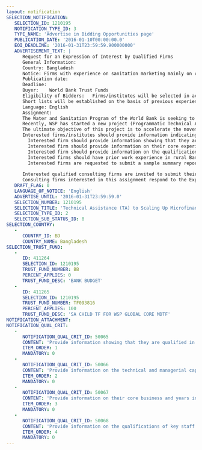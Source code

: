 ```yaml
---
layout: notification
SELECTION_NOTIFICATION: 
   SELECTION_ID: 1210195
   NOTIFICATION_TYPE_ID: 3
   TYPE_NAME: 'Advertise in Bidding Opportunities page'
   PUBLICATION_DATE: '2016-01-10T00:00:00.0'
   EOI_DEADLINE: '2016-01-31T23:59:59.900000000'
   ADVERTISEMENT_TEXT: |
      Request for an Expression of Interest by Qualified Firms 
      General Information: 
      Country: Bangladesh 
      Notice: Firms with experience on sanitation marketing mainly on capacity development of small scale private sector on product development and promotion, capacity building of field workers on sanitation marketing, local market promotion and awareness building regarding water and sanitation services in rural Bangladesh.  
      Publication date:	
      Deadline:	
      Buyer:	World Bank Trust Funds
      Eligibility of Bidders:	Firms/institutes will be selected in accordance with the procedures set out in the current edition of the World Banks Guidelines: Selection and Employment of Consultants by the World Bank 
      Short lists will be established on the basis of previous experience on capacity development of small scale private sector and field workers, community mobilization regarding water and sanitation services, marketing support to small scale entrepreneurs and networking with local leaders. 
      Language:	English
      Assignment:
      The Water and Sanitation Program of the World Bank is seeking to hire a consulting firm with experience on rural sanitation particularly on sanitation marketing  to support a large scale MFI, ASA (a Bengali word, means hope)   for the capacity development of local sanitation entrepreneurs, market promotion and also demand creation among poorer households.  ASA will provide microfinance sanitation loans to local sanitation entrepreneurs to produce and marketing multiple sanitary products and also households to construct hygienic latrines . The firm will also support ASA to orient their field staff on sanitation marketing. 
      Recently, WSP has started a new project (Programmatic Technical Assistance) entitled Scaling Up Microfinance Institutions Lending for Improved Rural Sanitation in Bangladesh (MILIS) to assist MFIs in developing a market in improved sanitation products by mainstreaming loans to local sanitation entrepreneurs to expanded commercial operations, as well as to poor rural households to purchase hygienic latrines.
      The ultimate objective of this project is to accelerate the movement of rural households from the practice of basic sanitation, to the use of improved sanitation or hygienic sanitation products sold by small-scale private entrepreneurs. The target beneficiaries will be the bottom 40 percent of poor households, particularly in rural communities.  
      Interested firms/institutes should provide information indicating that they are qualified to perform the services.  Skills and experience required as follows:
      	Interested firm should provide information showing that they are qualified in the field of capacity development and community mobilization regarding water and sanitation services with special focus on market development.  
      	Interested firm should provide information on their core experience and years of relevant experience.
      	Interested firm should provide information on the qualifications of key staff 
      	Interested firms should have prior work experience in rural Bangladesh with special focus on poor.  
      	Interested firms are requested to submit a sample summary report from previous work that demonstrates the capacity to undertake the assignment.
      
      Interested qualified consulting firms are invited to submit their Expressions of Interest in English, by 31 January 2016 by 17:00 hours (Washington time). 
      Consulting firms interested in this assignment respond to the Expression of Interest posted through the World Banks E-Consultant2 (https://wbgeconsult2.worldbank.org/wbgec/index.html), via External website of the World Bank (www.worldbank.org) and should not contact WB staff members directly. Please note that the total size of all attachments should be less than 5MB.
   DRAFT_FLAG: 0
   LANGUAGE_OF_NOTICE: 'English'
   ADVERTISE_UNTIL: '2016-01-31T23:59:59.0'
   SELECTION_NUMBER: 1210195
   SELECTION_TITLE: 'Technical Assistance (TA) to Scaling Up Microfinance  Institutions Lending for Improved Rural Sanitation in Bangladesh (MILIS)'
   SELECTION_TYPE_ID: 2
   SELECTION_SUB_STATUS_ID: 8
SELECTION_COUNTRY: 
   - 
      COUNTRY_ID: BD
      COUNTRY_NAME: Bangladesh
SELECTION_TRUST_FUND: 
   - 
      ID: 411264
      SELECTION_ID: 1210195
      TRUST_FUND_NUMBER: BB
      PERCENT_APPLIES: 0
      TRUST_FUND_DESC: 'BANK BUDGET'
   - 
      ID: 411265
      SELECTION_ID: 1210195
      TRUST_FUND_NUMBER: TF093816
      PERCENT_APPLIES: 100
      TRUST_FUND_DESC: 'SA CHILD TF FOR WSP GLOBAL CORE MDTF'
NOTIFICATION_ATTACHMENT: 
NOTIFICATION_QUAL_CRIT: 
   - 
      NOTIFICATION_QUAL_CRIT_ID: 50065
      CONTENT: 'Provide information showing that they are qualified in the field of the assignment.'
      ITEM_ORDER: 1
      MANDATORY: 0
   - 
      NOTIFICATION_QUAL_CRIT_ID: 50066
      CONTENT: 'Provide information on the technical and managerial capabilities of the firm.'
      ITEM_ORDER: 2
      MANDATORY: 0
   - 
      NOTIFICATION_QUAL_CRIT_ID: 50067
      CONTENT: 'Provide information on their core business and years in business.'
      ITEM_ORDER: 3
      MANDATORY: 0
   - 
      NOTIFICATION_QUAL_CRIT_ID: 50068
      CONTENT: 'Provide information on the qualifications of key staff.'
      ITEM_ORDER: 4
      MANDATORY: 0
---
```

